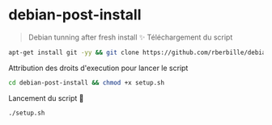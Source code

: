 # debian-post-install
> Debian tunning after fresh install :sparkles:
Téléchargement du script
```bash
apt-get install git -yy && git clone https://github.com/rberbille/debian-post-install.git
```
Attribution des droits d'execution pour lancer le script
```bash
cd debian-post-install && chmod +x setup.sh
```
Lancement du script :rocket:
```bash
./setup.sh
```
